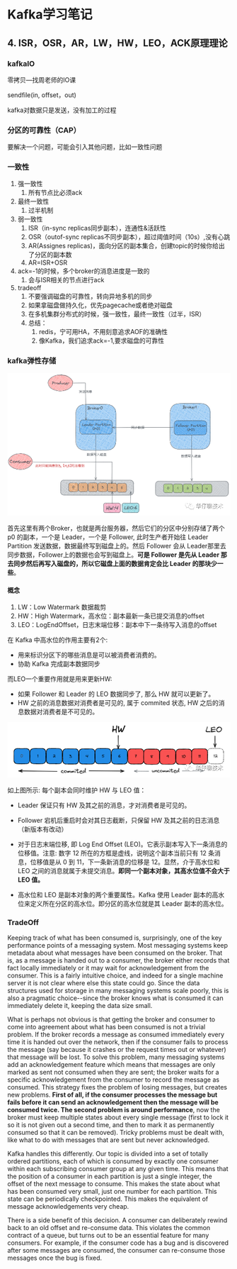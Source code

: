 # Kafka学习笔记

## 4. ISR，OSR，AR，LW，HW，LEO，ACK原理理论

### kafkaIO

零拷贝—找周老师的IO课

sendfile(in, offset，out)

kafka对数据只是发送，没有加工的过程



### 分区的可靠性（CAP）

要解决一个问题，可能会引入其他问题，比如一致性问题



### 一致性

1. 强一致性
   1. 所有节点比必须ack
2. 最终一致性
   1. 过半机制
3. 弱一致性
   1. ISR（in-sync replicas同步副本），连通性&活跃性
   2. OSR（outof-sync replicas不同步副本），超过阈值时间（10s）,没有心跳
   3. AR(Assignes replicas)，面向分区的副本集合，创建topic的时候你给出了分区的副本数
   4. AR=ISR+OSR
4. ack=-1的时候，多个broker的消息进度是一致的
   1. 会与ISR相关的节点进行ack
5. tradeoff
   1. 不要强调磁盘的可靠性，转向异地多机的同步
   2. 如果拿磁盘做持久化，优先pagecache或者绝对磁盘
   3. 在多机集群分布式的时候，强一致性，最终一致性（过半，ISR）
   4. 总结：
      1. redis，宁可用HA，不用刻意追求AOF的准确性
      2. 像Kafka，我们追求ack=-1,要求磁盘的可靠性



### kafka弹性存储

<p><img src="image/日志复制offset的概念.png" alt="日志复制offset的概念" /></p>

首先这里有两个Broker，也就是两台服务器，然后它们的分区中分别存储了两个 p0 的副本，一个是 Leader，一个是 Follower, 此时生产者开始往 Leader Partition 发送数据，数据最终写到磁盘上的。然后 Follower 会从 Leader那里去同步数据，Follower上的数据也会写到磁盘上。**可是 Follower 是先从 Leader 那去同步然后再写入磁盘的，所以它磁盘上面的数据肯定会比 Leader 的那块少一些**。

#### 概念

1. LW：Low Watermark 数据裁剪
2. HW：High Watermark，高水位：副本最新一条已提交消息的offset
3. LEO：LogEndOffset，日志末端位移：副本中下一条待写入消息的offset

在 Kafka 中高水位的作用主要有2个:

- 用来标识分区下的哪些消息是可以被消费者消费的。
- 协助 Kafka 完成副本数据同步

而LEO一个重要作用就是用来更新HW:

- 如果 Follower 和 Leader 的 LEO 数据同步了, 那么 HW 就可以更新了。
- HW 之前的消息数据对消费者是可见的, 属于 commited 状态, HW 之后的消息数据对消费者是不可见的。

<p><img src="image/offset的HW和LEO概念.png" alt="offset的HW和LEO概念" /></p>

如上图所示: 每个副本会同时维护 HW 与 LEO 值：

- Leader 保证只有 HW 及其之前的消息，才对消费者是可见的。

- Follower 宕机后重启时会对其日志截断，只保留 HW 及其之前的日志消息（新版本有改动）

- 对于日志末端位移, 即 Log End Offset (LEO)。它表示副本写入下一条消息的位移值。注意: 数字 12 所在的方框是虚线，说明这个副本当前只有 12 条消息，位移值是从 0 到 11，下一条新消息的位移是 12。显然，介于高水位和 LEO 之间的消息就属于未提交消息。**即同一个副本对象，其高水位值不会大于 LEO 值。**

- 高水位和 LEO 是副本对象的两个重要属性。Kafka 使用 Leader 副本的高水位来定义所在分区的高水位。即分区的高水位就是其 Leader 副本的高水位。

  

### TradeOff

Keeping track of what has been consumed is, surprisingly, one of the key performance points of a messaging system.
Most messaging systems keep metadata about what messages have been consumed on the broker. That is, as a message is handed out to a consumer, the broker either records that fact locally immediately or it may wait for acknowledgement from the consumer. This is a fairly intuitive choice, and indeed for a single machine server it is not clear where else this state could go. Since the data structures used for storage in many messaging systems scale poorly, this is also a pragmatic choice--since the broker knows what is consumed it can immediately delete it, keeping the data size small.

What is perhaps not obvious is that getting the broker and consumer to come into agreement about what has been consumed is not a trivial problem. If the broker records a message as consumed immediately every time it is handed out over the network, then if the consumer fails to process the message (say because it crashes or the request times out or whatever) that message will be lost. To solve this problem, many messaging systems add an acknowledgement feature which means that messages are only marked as sent not consumed when they are sent; the broker waits for a specific acknowledgement from the consumer to record the message as consumed. This strategy fixes the problem of losing messages, but creates new problems. **First of all, if the consumer processes the message but fails before it can send an acknowledgement then the message will be consumed twice. The second problem is around performance**, now the broker must keep multiple states about every single message (first to lock it so it is not given out a second time, and then to mark it as permanently consumed so that it can be removed). Tricky problems must be dealt with, like what to do with messages that are sent but never acknowledged.

Kafka handles this differently. Our topic is divided into a set of totally ordered partitions, each of which is consumed by exactly one consumer within each subscribing consumer group at any given time. This means that the position of a consumer in each partition is just a single integer, the offset of the next message to consume. This makes the state about what has been consumed very small, just one number for each partition. This state can be periodically checkpointed. This makes the equivalent of message acknowledgements very cheap.

There is a side benefit of this decision. A consumer can deliberately rewind back to an old offset and re-consume data. This violates the common contract of a queue, but turns out to be an essential feature for many consumers. For example, if the consumer code has a bug and is discovered after some messages are consumed, the consumer can re-consume those messages once the bug is fixed.
